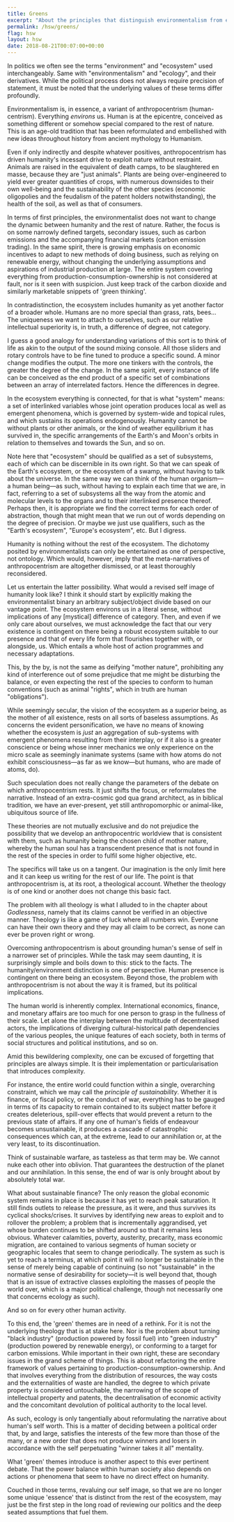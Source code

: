 ```yaml
---
title: Greens
excerpt: "About the principles that distinguish environmentalism from ecology."
permalink: /hsw/greens/
flag: hsw
layout: hsw
date: 2018-08-21T00:07:00+00:00
---
```

In politics we often see the terms "environment" and "ecosystem"
used interchangeably.  Same with "environmentalism" and
"ecology", and their derivatives.  While the political process
does not always require precision of statement, it must be noted
that the underlying values of these terms differ profoundly.

Environmentalism is, in essence, a variant of anthropocentrism
(human-centrism).  Everything *environs* us.  Human is at the
epicentre, conceived as something different or somehow special
compared to the rest of nature.  This is an age-old tradition
that has been reformulated and embellished with new ideas
throughout history from ancient mythology to Humanism.

Even if only indirectly and despite whatever positives,
anthropocentrism has driven humanity's incessant drive to exploit
nature without restraint.  Animals are raised in the equivalent
of death camps, to be slaughtered en masse, because they are
"just animals".  Plants are being over-engineered to yield ever
greater quantities of crops, with numerous downsides to their own
well-being and the sustainability of the other species (economic
oligopolies and the feudalism of the patent holders
notwithstanding), the health of the soil, as well as that of
consumers.

In terms of first principles, the environmentalist does not want
to change the dynamic between humanity and the rest of nature.
Rather, the focus is on some narrowly defined targets, secondary
issues, such as carbon emissions and the accompanying financial
markets (carbon emission trading).  In the same spirit, there is
growing emphasis on economic incentives to adapt to new methods
of doing business, such as relying on renewable energy, without
changing the underlying assumptions and aspirations of industrial
production at large.  The entire system covering everything from
production-consumption-ownership is not considered at fault, nor
is it seen with suspicion.  Just keep track of the carbon dioxide
and similarly marketable snippets of 'green thinking'.

In contradistinction, the ecosystem includes humanity as yet
another factor of a broader whole.  Humans are no more special
than grass, rats, bees...  The uniqueness we want to attach to
ourselves, such as our relative intellectual superiority is, in
truth, a difference of degree, not category.

I guess a good analogy for understanding variations of this sort
is to think of life as akin to the output of the sound mixing
console.  All those sliders and rotary controls have to be fine
tuned to produce a specific sound.  A minor change modifies the
output.  The more one tinkers with the controls, the greater the
degree of the change.  In the same spirit, every instance of life
can be conceived as the end product of a specific set of
combinations between an array of interrelated factors.  Hence the
differences in degree.

In the ecosystem everything is connected, for that is what
"system" means: a set of interlinked variables whose joint
operation produces local as well as emergent phenomena, which is
governed by system-wide and topical rules, and which sustains its
operations endogenously.  Humanity cannot be without plants or
other animals, or the kind of weather equilibrium it has survived
in, the specific arrangements of the Earth's and Moon's orbits in
relation to themselves and towards the Sun, and so on.

Note here that "ecosystem" should be qualified as a set of
subsystems, each of which can be discernible in its own right.
So that we can speak of the Earth's ecosystem, or the ecosystem
of a swamp, without having to talk about the universe.  In the
same way we can think of the human organism—a human being—as
such, without having to explain each time that we are, in fact,
referring to a set of subsystems all the way from the atomic and
molecular levels to the organs and to their interlinked presence
thereof.  Perhaps then, it is appropriate we find the correct
terms for each order of abstraction, though that might mean that
we run out of words depending on the degree of precision.  Or
maybe we just use qualifiers, such as the "Earth's ecosystem",
"Europe's ecosystem", etc.  But I digress.

Humanity is nothing without the rest of the ecosystem.  The
dichotomy posited by environmentalists can only be entertained as
one of perspective, not ontology.  Which would, however, imply
that the meta-narratives of anthropocentrism are altogether
dismissed, or at least thoroughly reconsidered.

Let us entertain the latter possibility.  What would a revised
self image of humanity look like?  I think it should start by
explicitly making the environmentalist binary an arbitrary
subject/object divide based on our vantage point.  The ecosystem
environs us in a literal sense, without implications of any
[mystical] difference of category.  Then, and even if we only
care about ourselves, we must acknowledge the fact that our very
existence is contingent on there being a robust ecosystem
suitable to our presence and that of every life form that
flourishes together with, or alongside, us.  Which entails a
whole host of action programmes and necessary adaptations.

This, by the by, is not the same as deifying "mother nature",
prohibiting any kind of interference out of some prejudice that
me might be disturbing the balance, or even expecting the rest of
the species to conform to human conventions (such as animal
"rights", which in truth are human "obligations").

While seemingly secular, the vision of the ecosystem as a
superior being, as the mother of all existence, rests on all
sorts of baseless assumptions.  As concerns the evident
personification, we have no means of knowing whether the
ecosystem is *just* an aggregation of sub-systems with emergent
phenomena resulting from their interplay, or if it also is a
greater conscience or being whose inner mechanics we only
experience on the micro scale as seemingly inanimate systems
(same with how atoms do not exhibit consciousness—as far as we
know—but humans, who are made of atoms, do).

Such speculation does not really change the parameters of the
debate on which anthropocentrism rests.  It just shifts the
focus, or reformulates the narrative.  Instead of an extra-cosmic
god qua grand architect, as in biblical tradition, we have an
ever-present, yet still anthropomorphic or animal-like,
ubiquitous source of life.

These theories are not mutually exclusive and do not prejudice
the possibility that we develop an anthropocentric worldview that
is consistent with them, such as humanity being the chosen child
of mother nature, whereby the human soul has a transcendent
presence that is not found in the rest of the species in order to
fulfil some higher objective, etc.

The specifics will take us on a tangent.  Our imagination is the
only limit here and it can keep us writing for the rest of our
life.  The point is that anthropocentrism is, at its root, a
theological account.  Whether the theology is of one kind or
another does not change this basic fact.

The problem with all theology is what I alluded to in the chapter
about *Godlessness*, namely that its claims cannot be verified in
an objective manner.  Theology is like a game of luck where all
numbers win.  Everyone can have their own theory and they may all
claim to be correct, as none can ever be proven right or wrong.

Overcoming anthropocentrism is about grounding human's sense of self
in a narrower set of principles.  While the task may seem
daunting, it is surprisingly simple and boils down to this: stick
to the facts.  The humanity/environment distinction is one of
perspective.  Human presence is contingent on there being an
ecosystem.  Beyond those, the problem with anthropocentrism is
not about the way it is framed, but its political implications.

The human world is inherently complex.  International economics,
finance, and monetary affairs are too much for one person to
grasp in the fullness of their scale.  Let alone the interplay
between the multitude of decentralised actors, the implications
of diverging cultural-historical path dependencies of the various
peoples, the unique features of each society, both in terms of
social structures and political institutions, and so on.

Amid this bewildering complexity, one can be excused of
forgetting that principles are always simple.  It is their
implementation or particularisation that introduces complexity.

For instance, the entire world could function within a single,
overarching constraint, which we may call the *principle of
sustainability*.  Whether it is finance, or fiscal policy, or the
conduct of war, everything has to be gauged in terms of its
capacity to remain contained to its subject matter before it
creates deleterious, spill-over effects that would prevent a
return to the previous state of affairs.  If any one of human's
fields of endeavour becomes unsustainable, it produces a cascade
of catastrophic consequences which can, at the extreme, lead to
our annihilation or, at the very least, to its discontinuation.

Think of sustainable warfare, as tasteless as that term may be.
We cannot nuke each other into oblivion.  That guarantees the
destruction of the planet and our annihilation.  In this sense,
the end of war is only brought about by absolutely total war.

What about sustainable finance?  The only reason the global
economic system remains in place is because it has yet to reach
peak saturation.  It still finds outlets to release the pressure,
as it were, and thus survives its cyclical shocks/crises.  It
survives by identifying new areas to exploit and to rollover the
problem; a problem that is incrementally aggrandised, yet whose
burden continues to be shifted around so that it remains less
obvious.  Whatever calamities, poverty, austerity, precarity,
mass economic migration, are contained to various segments of
human society or geographic locales that seem to change
periodically.  The system as such is yet to reach a terminus, at
which point it will no longer be sustainable in the sense of
merely being capable of continuing (so not "sustainable" in the
normative sense of desirability for society—it is well beyond
that, though that is an issue of extractive classes exploiting
the masses of people the world over, which is a major political
challenge, though not necessarily one that concerns ecology as
such).

And so on for every other human activity.

To this end, the 'green' themes are in need of a rethink.  For it
is not the underlying theology that is at stake here.  Nor is the
problem about turning "black industry" (production powered by
fossil fuel) into "green industry" (production powered by
renewable energy), or conforming to a target for carbon
emissions.  While important in their own right, these are
secondary issues in the grand scheme of things.  This is about
refactoring the entire framework of values pertaining to
production-consumption-ownership.  And that involves everything
from the distribution of resources, the way costs and the
externalities of waste are handled, the degree to which private
property is considered untouchable, the narrowing of the scope of
intellectual property and patents, the decentralisation of
economic activity and the concomitant devolution of political
authority to the local level.

As such, ecology is only tangentially about reformulating the
narrative about human's self worth.  This is a matter of deciding
between a political order that, by and large, satisfies the
interests of the few more than those of the many, or a new order
that does not produce winners and losers in accordance with the
self perpetuating "winner takes it all" mentality.

What 'green' themes introduce is another aspect to this ever
pertinent debate.  That the power balance within human society
also depends on actions or phenomena that seem to have no direct
effect on humanity.

Couched in those terms, revaluing our self image, so that we are
no longer some unique 'essence' that is distinct from the rest of
the ecosystem, may just be the first step in the long road of
reviewing our politics and the deep seated assumptions that fuel
them.
